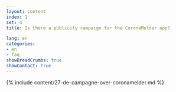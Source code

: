 ```yaml
---
layout: content
index: 1
set: 4
title: Is there a publicity campaign for the CoronaMelder app?

lang: en
categories:
- en
- faq
showBreadCrumbs: true
showContact: true
---
```

{% include content/27-de-campagne-over-coronamelder.md %}
